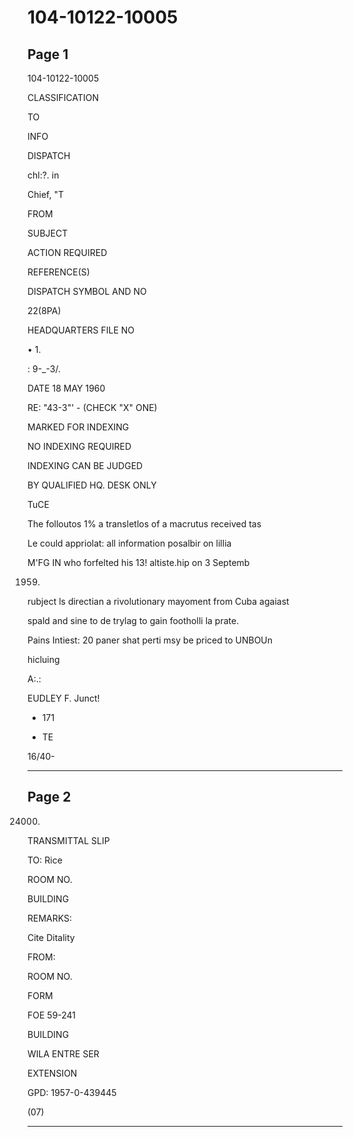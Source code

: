 # 104-10122-10005

## Page 1

104-10122-10005

CLASSIFICATION

TO

INFO

DISPATCH

chl:?. in

Chief, "T

FROM

SUBJECT

ACTION REQUIRED

REFERENCE(S)

DISPATCH SYMBOL AND NO

22(8PA)

HEADQUARTERS FILE NO

• 1.

: 9-_-3/.

DATE 18 MAY 1960

RE: "43-3"' - (CHECK "X" ONE)

MARKED FOR INDEXING

NO INDEXING REQUIRED

INDEXING CAN BE JUDGED

BY QUALIFIED HQ. DESK ONLY

TuCE

The folloutos 1% a transletlos of a macrutus received tas

Le could appriolat: all information posalbir on lillia

M'FG IN who forfelted his 13! altiste.hip on 3 Septemb

1959.

rubject ls directian a rivolutionary mayoment from Cuba agaiast

spald and sine to de trylag to gain footholli la prate.

Pains Intiest: 20 paner shat perti msy be priced to UNBOUn

hicluing

A:.:

EUDLEY F. Junct!

- 171

- TE

16/40-

---

## Page 2

24000.

TRANSMITTAL SLIP

TO: Rice

ROOM NO.

BUILDING

REMARKS:

Cite Ditality

FROM:

ROOM NO.

FORM

FOE 59-241

BUILDING

WILA ENTRE SER

EXTENSION

GPD: 1957-0-439445

(07)

---


